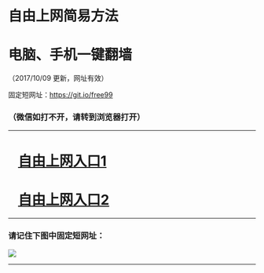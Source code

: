 ﻿# 自由上网简易方法

# 电脑、手机一键翻墙

（2017/10/09 更新，网址有效）

固定短网址：https://git.io/free99

### （微信如打不开，请转到浏览器打开）


***





# &nbsp;&nbsp; <a href="http://ft155417355.fwq-tz-1001.info/fwqtz01.html?t=1009001624 " target="_blank">自由上网入口1</a>
# &nbsp;&nbsp; <a href="http://ft1776828153.fwq-tz-1002.info/fwqtz02.html?t=10090018360 " target="_blank">自由上网入口2</a>
***

### 请记住下图中固定短网址：

<img src="https://s3-us-west-2.amazonaws.com/fwq-1001/yjfq-20170905okok.png" /> 


***

